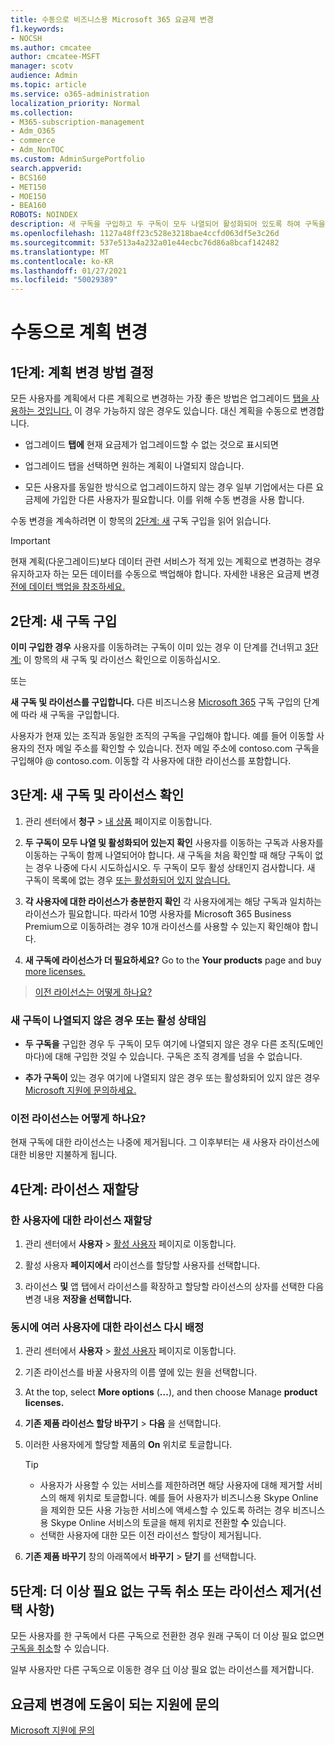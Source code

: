 ```yaml
---
title: 수동으로 비즈니스용 Microsoft 365 요금제 변경
f1.keywords:
- NOCSH
ms.author: cmcatee
author: cmcatee-MSFT
manager: scotv
audience: Admin
ms.topic: article
ms.service: o365-administration
localization_priority: Normal
ms.collection:
- M365-subscription-management
- Adm_O365
- commerce
- Adm_NonTOC
ms.custom: AdminSurgePortfolio
search.appverid:
- BCS160
- MET150
- MOE150
- BEA160
ROBOTS: NOINDEX
description: 새 구독을 구입하고 두 구독이 모두 나열되어 활성화되어 있도록 하여 구독을 수동으로 변경합니다.
ms.openlocfilehash: 1127a48ff23c528e3218bae4ccfd063df5e3c26d
ms.sourcegitcommit: 537e513a4a232a01e44ecbc76d86a8bcaf142482
ms.translationtype: MT
ms.contentlocale: ko-KR
ms.lasthandoff: 01/27/2021
ms.locfileid: "50029389"
---
```

# <a name="change-plans-manually"></a>수동으로 계획 변경

## <a name="step-1-decide-how-to-change-plans"></a>1단계: 계획 변경 방법 결정

모든 사용자를 계획에서 다른 계획으로 변경하는 가장 좋은 방법은 업그레이드 [탭을 사용하는 것입니다.](upgrade-to-different-plan.md) 이 경우 가능하지 않은 경우도 있습니다. 대신 계획을 수동으로 변경합니다.

- 업그레이드 **탭에** 현재 요금제가 업그레이드할 수 없는 것으로 표시되면

- 업그레이드 탭을 선택하면  원하는 계획이 나열되지 않습니다.

- 모든 사용자를 동일한 방식으로 업그레이드하지 않는 경우 일부 기업에서는 다른 요금제에 가입한 다른 사용자가 필요합니다. 이를 위해 수동 변경을 사용 합니다.

수동 변경을 계속하려면 이 항목의 [2단계: 새](#step-2-buy-a-new-subscription) 구독 구입을 읽어 읽습니다.

> [!IMPORTANT]
> 현재 계획(다운그레이드)보다 데이터 관련 서비스가 적게 있는 계획으로 변경하는 경우 유지하고자 하는 모든 데이터를 수동으로 백업해야 합니다. 자세한 내용은 요금제 변경 [전에 데이터 백업을 참조하세요.](back-up-data-before-switching-plans.md)

## <a name="step-2-buy-a-new-subscription"></a>2단계: 새 구독 구입

**이미 구입한 경우** 사용자를 이동하려는 구독이 이미 있는 경우 이 단계를 건너뛰고 [3단계:](#step-3-check-your-new-subscription-and-licenses) 이 항목의 새 구독 및 라이선스 확인으로 이동하십시오.

또는

**새 구독 및 라이선스를 구입합니다.** 다른 비즈니스용 [Microsoft 365](../buy-another-subscription.md) 구독 구입의 단계에 따라 새 구독을 구입합니다.

사용자가 현재 있는 조직과 동일한 조직의 구독을 구입해야 합니다. 예를 들어 이동할 사용자의 전자 메일 주소를 확인할 수 있습니다. 전자 메일 주소에 contoso.com 구독을 구입해야 \@ contoso.com.
이동할 각 사용자에 대한 라이선스를 포함합니다.

## <a name="step-3-check-your-new-subscription-and-licenses"></a>3단계: 새 구독 및 라이선스 확인

1. 관리 센터에서 **청구** \> <a href="https://go.microsoft.com/fwlink/p/?linkid=842054" target="_blank">내 상품</a> 페이지로 이동합니다.

2. **두 구독이 모두 나열 및 활성화되어 있는지 확인** 사용자를 이동하는 구독과 사용자를 이동하는 구독이 함께 나열되어야 합니다. 새 구독을 처음 확인할 때 해당 구독이 없는 경우 나중에 다시 시도하십시오. 두 구독이 모두 활성 상태인지 검사합니다. 새 구독이 목록에 없는 경우 [또는 활성화되어 있지 않습니다.](#the-new-subscription-isnt-listed-or-isnt-active)

3. **각 사용자에 대한 라이선스가 충분한지 확인** 각 사용자에게는 해당 구독과 일치하는 라이선스가 필요합니다. 따라서 10명 사용자를 Microsoft 365 Business Premium으로 이동하려는 경우 10개 라이선스를 사용할 수 있는지 확인해야 합니다.

4. **새 구독에 라이선스가 더 필요하세요?**
   Go to the **Your products** page and buy [more licenses.](../licenses/buy-licenses.md)

> [이전 라이선스는 어떻게 하나요?](#what-about-the-old-licenses)

### <a name="the-new-subscription-isnt-listed-or-isnt-active"></a>새 구독이 나열되지 않은 경우 또는 활성 상태임

- **두 구독을** 구입한 경우 두 구독이 모두 여기에 나열되지 않은 경우 다른 조직(도메인마다)에 대해 구입한 것일 수 있습니다. 구독은 조직 경계를 넘을 수 없습니다.

- **추가 구독이** 있는 경우 여기에 나열되지 않은 경우 또는 활성화되어 있지 않은 경우 [Microsoft 지원에 문의하세요.](../../admin/contact-support-for-business-products.md)

### <a name="what-about-the-old-licenses"></a>이전 라이선스는 어떻게 하나요?

현재 구독에 대한 라이선스는 나중에 제거됩니다. 그 이후부터는 새 사용자 라이선스에 대한 비용만 지불하게 됩니다.

## <a name="step-4-reassign-licenses"></a>4단계: 라이선스 재할당

### <a name="reassign-a-license-for-one-user"></a>한 사용자에 대한 라이선스 재할당

1. 관리 센터에서 **사용자** \> <a href="https://go.microsoft.com/fwlink/p/?linkid=834822" target="_blank">활성 사용자</a> 페이지로 이동합니다.

2. 활성 사용자 **페이지에서** 라이선스를 할당할 사용자를 선택합니다.

3. 라이선스 **및** 앱 탭에서 라이선스를 확장하고 할당할 라이선스의 상자를 선택한 다음 변경 내용 **저장을 선택합니다.**

### <a name="reassign-licenses-for-multiple-users-at-once"></a>동시에 여러 사용자에 대한 라이선스 다시 배정

1. 관리 센터에서 **사용자** \> <a href="https://go.microsoft.com/fwlink/p/?linkid=834822" target="_blank">활성 사용자</a> 페이지로 이동합니다.

2. 기존 라이선스를 바꿀 사용자의 이름 옆에 있는 원을 선택합니다.

3. At the top, select **More options** (**...**), and then choose Manage **product licenses.**

4. **기존 제품 라이선스 할당 바꾸기** \> **다음** 을 선택합니다.

5. 이러한 사용자에게 할당할 제품의 **On** 위치로 토글합니다.

    > [!TIP]
    > - 사용자가 사용할 수 있는 서비스를 제한하려면 해당 사용자에  대해 제거할 서비스의 해제 위치로 토글합니다. 예를 들어 사용자가 비즈니스용 Skype Online을 제외한 모든 사용 가능한 서비스에 액세스할 수 있도록 하려는 경우 비즈니스용 Skype Online 서비스의 토글을 해제 위치로 전환할 **수** 있습니다.
    > - 선택한 사용자에 대한 모든 이전 라이선스 할당이 제거됩니다.

6. **기존 제품 바꾸기** 창의 아래쪽에서 **바꾸기** \> **닫기** 를 선택합니다.

## <a name="step-5-cancel-subscriptions-or-remove-licenses-that-you-no-longer-need-optional"></a>5단계: 더 이상 필요 없는 구독 취소 또는 라이선스 제거(선택 사항)

모든 사용자를 한 구독에서 다른 구독으로 전환한 경우 원래 구독이 더 이상 필요 없으면 [구독을 취소](cancel-your-subscription.md)할 수 있습니다.

일부 사용자만 다른 구독으로 이동한 경우 [더](../licenses/remove-licenses-from-subscription.md) 이상 필요 없는 라이선스를 제거합니다.

## <a name="call-support-to-help-you-change-plans"></a>요금제 변경에 도움이 되는 지원에 문의
[Microsoft 지원에 문의](../../admin/contact-support-for-business-products.md)
